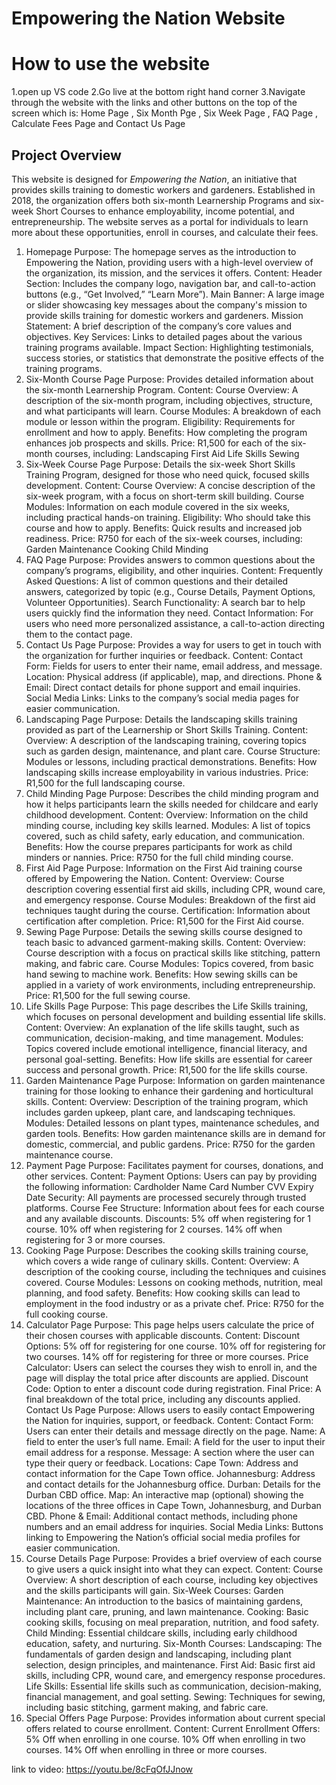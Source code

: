 # Empowering the Nation Website

# How to use the website
 1.open up VS code 
 2.Go live at the bottom right hand corner
 3.Navigate through the website with the links and other buttons on the top of the screen which is: Home Page , Six Month Pge , Six Week Page , FAQ Page , Calculate Fees Page and Contact Us Page

## Project Overview

This website is designed for *Empowering the Nation*, an initiative that provides skills training to domestic workers and gardeners. Established in 2018, the organization offers both six-month Learnership Programs and six-week Short Courses to enhance employability, income potential, and entrepreneurship. The website serves as a portal for individuals to learn more about these opportunities, enroll in courses, and calculate their fees.

1. Homepage
Purpose: The homepage serves as the introduction to Empowering the Nation, providing users with a high-level overview of the organization, its mission, and the services it offers.
Content:
Header Section: Includes the company logo, navigation bar, and call-to-action buttons (e.g., “Get Involved,” “Learn More”).
Main Banner: A large image or slider showcasing key messages about the company's mission to provide skills training for domestic workers and gardeners.
Mission Statement: A brief description of the company’s core values and objectives.
Key Services: Links to detailed pages about the various training programs available.
Impact Section: Highlighting testimonials, success stories, or statistics that demonstrate the positive effects of the training programs.
2. Six-Month Course Page
Purpose: Provides detailed information about the six-month Learnership Program.
Content:
Course Overview: A description of the six-month program, including objectives, structure, and what participants will learn.
Course Modules: A breakdown of each module or lesson within the program.
Eligibility: Requirements for enrollment and how to apply.
Benefits: How completing the program enhances job prospects and skills.
Price: R1,500 for each of the six-month courses, including:
Landscaping
First Aid
Life Skills
Sewing
3. Six-Week Course Page
Purpose: Details the six-week Short Skills Training Program, designed for those who need quick, focused skills development.
Content:
Course Overview: A concise description of the six-week program, with a focus on short-term skill building.
Course Modules: Information on each module covered in the six weeks, including practical hands-on training.
Eligibility: Who should take this course and how to apply.
Benefits: Quick results and increased job readiness.
Price: R750 for each of the six-week courses, including:
Garden Maintenance
Cooking
Child Minding
4. FAQ Page
Purpose: Provides answers to common questions about the company’s programs, eligibility, and other inquiries.
Content:
Frequently Asked Questions: A list of common questions and their detailed answers, categorized by topic (e.g., Course Details, Payment Options, Volunteer Opportunities).
Search Functionality: A search bar to help users quickly find the information they need.
Contact Information: For users who need more personalized assistance, a call-to-action directing them to the contact page.
5. Contact Us Page
Purpose: Provides a way for users to get in touch with the organization for further inquiries or feedback.
Content:
Contact Form: Fields for users to enter their name, email address, and message.
Location: Physical address (if applicable), map, and directions.
Phone & Email: Direct contact details for phone support and email inquiries.
Social Media Links: Links to the company’s social media pages for easier communication.
6. Landscaping Page
Purpose: Details the landscaping skills training provided as part of the Learnership or Short Skills Training.
Content:
Overview: A description of the landscaping training, covering topics such as garden design, maintenance, and plant care.
Course Structure: Modules or lessons, including practical demonstrations.
Benefits: How landscaping skills increase employability in various industries.
Price: R1,500 for the full landscaping course.
7. Child Minding Page
Purpose: Describes the child minding program and how it helps participants learn the skills needed for childcare and early childhood development.
Content:
Overview: Information on the child minding course, including key skills learned.
Modules: A list of topics covered, such as child safety, early education, and communication.
Benefits: How the course prepares participants for work as child minders or nannies.
Price: R750 for the full child minding course.
8. First Aid Page
Purpose: Information on the First Aid training course offered by Empowering the Nation.
Content:
Overview: Course description covering essential first aid skills, including CPR, wound care, and emergency response.
Course Modules: Breakdown of the first aid techniques taught during the course.
Certification: Information about certification after completion.
Price: R1,500 for the First Aid course.
9. Sewing Page
Purpose: Details the sewing skills course designed to teach basic to advanced garment-making skills.
Content:
Overview: Course description with a focus on practical skills like stitching, pattern making, and fabric care.
Course Modules: Topics covered, from basic hand sewing to machine work.
Benefits: How sewing skills can be applied in a variety of work environments, including entrepreneurship.
Price: R1,500 for the full sewing course.
10. Life Skills Page
Purpose: This page describes the Life Skills training, which focuses on personal development and building essential life skills.
Content:
Overview: An explanation of the life skills taught, such as communication, decision-making, and time management.
Modules: Topics covered include emotional intelligence, financial literacy, and personal goal-setting.
Benefits: How life skills are essential for career success and personal growth.
Price: R1,500 for the life skills course.
11. Garden Maintenance Page
Purpose: Information on garden maintenance training for those looking to enhance their gardening and horticultural skills.
Content:
Overview: Description of the training program, which includes garden upkeep, plant care, and landscaping techniques.
Modules: Detailed lessons on plant types, maintenance schedules, and garden tools.
Benefits: How garden maintenance skills are in demand for domestic, commercial, and public gardens.
Price: R750 for the garden maintenance course.
12. Payment Page
Purpose: Facilitates payment for courses, donations, and other services.
Content:
Payment Options: Users can pay by providing the following information:
Cardholder Name
Card Number
CVV
Expiry Date
Security: All payments are processed securely through trusted platforms.
Course Fee Structure: Information about fees for each course and any available discounts.
Discounts:
5% off when registering for 1 course.
10% off when registering for 2 courses.
14% off when registering for 3 or more courses.
13. Cooking Page
Purpose: Describes the cooking skills training course, which covers a wide range of culinary skills.
Content:
Overview: A description of the cooking course, including the techniques and cuisines covered.
Course Modules: Lessons on cooking methods, nutrition, meal planning, and food safety.
Benefits: How cooking skills can lead to employment in the food industry or as a private chef.
Price: R750 for the full cooking course.
14. Calculator Page
Purpose: This page helps users calculate the price of their chosen courses with applicable discounts.
Content:
Discount Options:
5% off for registering for one course.
10% off for registering for two courses.
14% off for registering for three or more courses.
Price Calculator: Users can select the courses they wish to enroll in, and the page will display the total price after discounts are applied.
Discount Code: Option to enter a discount code during registration.
Final Price: A final breakdown of the total price, including any discounts applied.
Contact Us Page
Purpose: Allows users to easily contact Empowering the Nation for inquiries, support, or feedback.
Content:
Contact Form: Users can enter their details and message directly on the page.
Name: A field to enter the user’s full name.
Email: A field for the user to input their email address for a response.
Message: A section where the user can type their query or feedback.
Locations:
Cape Town: Address and contact information for the Cape Town office.
Johannesburg: Address and contact details for the Johannesburg office.
Durban: Details for the Durban CBD office.
Map: An interactive map (optional) showing the locations of the three offices in Cape Town, Johannesburg, and Durban CBD.
Phone & Email: Additional contact methods, including phone numbers and an email address for inquiries.
Social Media Links: Buttons linking to Empowering the Nation’s official social media profiles for easier communication.
15. Course Details Page
Purpose: Provides a brief overview of each course to give users a quick insight into what they can expect.
Content:
Course Overview: A short description of each course, including key objectives and the skills participants will gain.
Six-Week Courses:
Garden Maintenance: An introduction to the basics of maintaining gardens, including plant care, pruning, and lawn maintenance.
Cooking: Basic cooking skills, focusing on meal preparation, nutrition, and food safety.
Child Minding: Essential childcare skills, including early childhood education, safety, and nurturing.
Six-Month Courses:
Landscaping: The fundamentals of garden design and landscaping, including plant selection, design principles, and maintenance.
First Aid: Basic first aid skills, including CPR, wound care, and emergency response procedures.
Life Skills: Essential life skills such as communication, decision-making, financial management, and goal setting.
Sewing: Techniques for sewing, including basic stitching, garment making, and fabric care.
16. Special Offers Page
Purpose: Provides information about current special offers related to course enrollment.
Content:
Current Enrollment Offers:
5% Off when enrolling in one course.
10% Off when enrolling in two courses.
14% Off when enrolling in three or more courses.


link to video: https://youtu.be/8cFqOfJJnow
